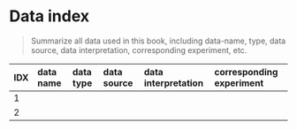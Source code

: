 # Data index
> Summarize all data used in this book, including data-name, type, data source, data interpretation, corresponding experiment, etc.

IDX |data name| data type|data source|data interpretation|corresponding experiment|
------------ |:-------------|:-------------|:-------------|:-------------|:-------------
1 | 
2 | 